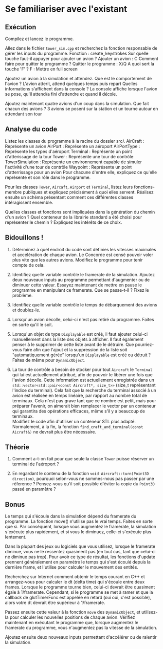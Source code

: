 # Se familiariser avec l'existant

## Exécution

Compilez et lancez le programme.

Allez dans le fichier `tower_sim.cpp` et recherchez la fonction responsable de gérer les inputs du programme.
Fonction : create_keystrokes
Sur quelle touche faut-il appuyer pour ajouter un avion ?
Ajouter un avion : C
Comment faire pour quitter le programme ?
Quitter le programme : X/Q
A quoi sert la touche 'F' ?
F : Mettre en full screen

Ajoutez un avion à la simulation et attendez.
Que est le comportement de l'avion ?
L'avion atterit, attend quelques temps puis repart
Quelles informations s'affichent dans la console ?
La console affiche lorsque l'avion se pose, qu'il attend/a fini d'attendre et quand il décole.

Ajoutez maintenant quatre avions d'un coup dans la simulation.
Que fait chacun des avions ?
3 avions se posent sur la station et un tourne autour en attendant son tour

## Analyse du code

Listez les classes du programme à la racine du dossier src/.
AirCraft : Représente un avion
AirPort : Représente un aéroport
AirPortType : Représente les types d'aéroport
Terminal : Représente un point d'atterissage de la tour
Tower : Représente une tour de contrôle
TowerSimulation : Représente un environnement capable de simuler l'activité d'une tour de contrôle
Waypoint : Représente un point d'atterrissage pour un avion
Pour chacune d'entre elle, expliquez ce qu'elle représente et son rôle dans le programme.

Pour les classes `Tower`, `Aircaft`, `Airport` et `Terminal`, listez leurs fonctions-membre publiques et expliquez précisément à quoi elles servent.
Réalisez ensuite un schéma présentant comment ces différentes classes intéragissent ensemble.

Quelles classes et fonctions sont impliquées dans la génération du chemin d'un avion ?
Quel conteneur de la librairie standard a été choisi pour représenter le chemin ?
Expliquez les intérêts de ce choix.

## Bidouillons !

1) Déterminez à quel endroit du code sont définies les vitesses maximales et accélération de chaque avion.
Le Concorde est censé pouvoir voler plus vite que les autres avions.
Modifiez le programme pour tenir compte de cela.

2) Identifiez quelle variable contrôle le framerate de la simulation.
Ajoutez deux nouveaux inputs au programme permettant d'augmenter ou de diminuer cette valeur.
Essayez maintenant de mettre en pause le programme en manipulant ce framerate. Que se passe-t-il ? Fixez le problème.

3) Identifiez quelle variable contrôle le temps de débarquement des avions et doublez-le.

4) Lorsqu'un avion décolle, celui-ci n'est pas retiré du programme.
Faites en sorte qu'il le soit.

5) Lorsqu'un objet de type `Displayable` est créé, il faut ajouter celui-ci manuellement dans la liste des objets à afficher.
Il faut également penser à le supprimer de cette liste avant de le détruire.
Que pourriez-vous faire afin que l'ajout et la suppression de la liste soit "automatiquement gérée" lorsqu'un `Displayable` est créé ou détruit ?
Faites de même pour `DynamicObject`.

6) La tour de contrôle a besoin de stocker pour tout `Aircraft` le `Terminal` qui lui est actuellement attribué, afin de pouvoir le libérer une fois que l'avion décolle.
Cette information est actuellement enregistrée dans un `std::vector<std::pair<const Aircraft*, size_t>>` (size_t représentant l'indice du terminal).
Cela fait que la recherche du terminal associé à un avion est réalisée en temps linéaire, par rapport au nombre total de terminaux.
Cela n'est pas grave tant que ce nombre est petit, mais pour préparer l'avenir, on aimerait bien remplacer le vector par un conteneur qui garantira des opérations efficaces, même s'il y a beaucoup de terminaux.\
Modifiez le code afin d'utiliser un conteneur STL plus adapté. Normalement, à la fin, la fonction `find_craft_and_terminal(const Aicraft&)` ne devrait plus être nécessaire.

## Théorie

1) Comment a-t-on fait pour que seule la classe `Tower` puisse réserver un terminal de l'aéroport ?

2) En regardant le contenu de la fonction `void Aircraft::turn(Point3D direction)`, pourquoi selon-vous ne sommes-nous pas passer par une réference ?
Pensez-vous qu'il soit possible d'éviter la copie du `Point3D` passé en paramètre ?

## Bonus

Le temps qui s'écoule dans la simulation dépend du framerate du programme.
La fonction move() n'utilise pas le vrai temps. Faites en sorte que si.
Par conséquent, lorsque vous augmentez le framerate, la simulation s'exécute plus rapidement, et si vous le diminuez, celle-ci s'exécute plus lentement.

Dans la plupart des jeux ou logiciels que vous utilisez, lorsque le framerate diminue, vous ne le ressentez quasiment pas (en tout cas, tant que celui-ci ne diminue pas trop).
Pour avoir ce type de résultat, les fonctions d'update prennent généralement en paramètre le temps qui s'est écoulé depuis la dernière frame, et l'utilise pour calculer le mouvement des entités.

Recherchez sur Internet comment obtenir le temps courant en C++ et arrangez-vous pour calculer le dt (delta time) qui s'écoule entre deux frames.
Lorsque le programme tourne bien, celui-ci devrait être quasiment égale à 1/framerate.
Cependant, si le programme se met à ramer et que la callback de glutTimerFunc est appelée en retard (oui oui, c'est possible), alors votre dt devrait être supérieur à 1/framerate.

Passez ensuite cette valeur à la fonction `move` des `DynamicObject`, et utilisez-la pour calculer les nouvelles positions de chaque avion.
Vérifiez maintenant en exécutant le programme que, lorsque augmentez le framerate du programme, vous n'augmentez pas la vitesse de la simulation.

Ajoutez ensuite deux nouveaux inputs permettant d'accélérer ou de ralentir la simulation.
